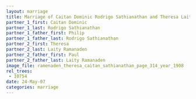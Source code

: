 ```yaml
---
layout: marriage
title: Marriage of Caitan Dominic Rodrigo Sathianathan and Theresa Laity Ramanaden
partner_1_first: Caitan Dominic
partner_1_last: Rodrigo Sathianathan
partner_1_father_first: Philip
partner_1_father_last: Rodrigo Sathianathan
partner_2_first: Theresa
partner_2_last: Laity Ramanaden
partner_2_father_first: Paul
partner_2_father_last: Laity Ramanaden
image_file: ramenaden_theresa_caitan_sathianathan_page_314_year_1908
rel_trees:
 - I0754
date: 24-May-07
categories: marriage
---
```


